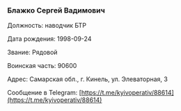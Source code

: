 ### Блажко Сергей Вадимович

Должность: наводчик БТР

Дата рождения: 1998-09-24

Звание: Рядовой

Воинская часть: 90600

Адрес: Самарская обл., г. Кинель, ул. Элеваторная, 3

Сообщение в Telegram: [https://t.me/kyivoperativ/88614](https://t.me/kyivoperativ/88614)
